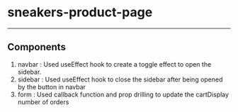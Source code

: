 # sneakers-product-page

----------
Components
----------
1. navbar : Used useEffect hook to create a toggle effect to open the sidebar.
2. sidebar : Used useEffect hook to close the sidebar after being opened by the button in navbar
3. form : Used callback function and prop drilling to update the cartDisplay number of orders
